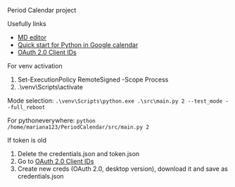 Period Calendar project

Usefully links
- [MD editor](https://pandao.github.io/editor.md/en.html "MD editor")
- [Quick start for Python in Google calendar](https://developers.google.com/calendar/api/quickstart/python?hl=ru "Quick start")
- [OAuth 2.0 Client IDs](https://console.cloud.google.com/apis/credentials?hl=ru&project=period-calendar-377513)

For venv activation
1) Set-ExecutionPolicy RemoteSigned -Scope Process
2) .\venv\Scripts\activate

Mode selection: `.\venv\Scripts\python.exe .\src\main.py 2 --test_mode --full_reboot`

For pythoneverywhere: `python /home/mariana123/PeriodCalendar/src/main.py 2`

If token is old
1) Delete the credentials.json and token.json
2) Go to [OAuth 2.0 Client IDs](https://console.cloud.google.com/apis/credentials?hl=ru&project=period-calendar-377513) 
3) Create new creds (OAuth 2.0, desktop version), download it and save as credentials.json 


